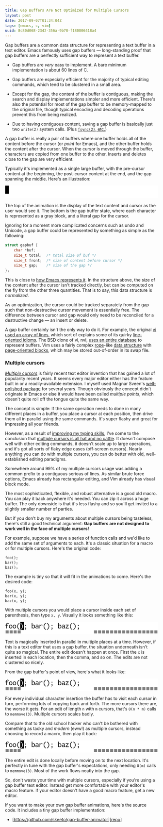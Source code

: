 ```yaml
---
title: Gap Buffers Are Not Optimized for Multiple Cursors
layout: post
date: 2017-09-07T01:34:04Z
tags: [emacs, c, vim]
uuid: 8c80d068-2342-356a-9b78-f180806418a4
---
```


Gap buffers are a common data structure for representing a text buffer
in a text editor. Emacs famously uses gap buffers — long-standing proof
that gap buffers are a perfectly sufficient way to represent a text
buffer.

* Gap buffers are *very* easy to implement. A bare minimum
  implementation is about 60 lines of C.

* Gap buffers are especially efficient for the majority of typical
  editing commands, which tend to be clustered in a small area.

* Except for the gap, the content of the buffer is contiguous, making
  the search and display implementations simpler and more efficient.
  There's also the potential for most of the gap buffer to be
  memory-mapped to the original file, though typical encoding and
  decoding operations prevent this from being realized.

* Due to having contiguous content, saving a gap buffer is basically
  just two `write(2)` system calls. (Plus [`fsync(2)`, etc.][fsync])

A gap buffer is really a pair of buffers where one buffer holds all of
the content before the cursor (or *point* for Emacs), and the other
buffer holds the content after the cursor. When the cursor is moved
through the buffer, characters are copied from one buffer to the
other. Inserts and deletes close to the gap are very efficient.

Typically it's implemented as a single large buffer, with the
pre-cursor content at the beginning, the post-cursor content at the
end, and the gap spanning the middle. Here's an illustration:

![](/img/gap-buffer/intro.gif)

The top of the animation is the display of the text content and cursor
as the user would see it. The bottom is the gap buffer state, where
each character is represented as a gray block, and a literal gap for
the cursor.

Ignoring for a moment more complicated concerns such as undo and
Unicode, a gap buffer could be represented by something as simple as
the following:

~~~c
struct gapbuf {
    char *buf;
    size_t total;  /* total size of buf */
    size_t front;  /* size of content before cursor */
    size_t gap;    /* size of the gap */
};
~~~

This is close to [how Emacs represents it][emacs]. In the structure
above, the size of the content after the cursor isn't tracked directly,
but can be computed on the fly from the other three quantities. That is
to say, this data structure is *normalized*.

As an optimization, the cursor could be tracked separately from the
gap such that non-destructive cursor movement is essentially free. The
difference between cursor and gap would only need to be reconciled for
a destructive change — an insert or delete.

A gap buffer certainly isn't the only way to do it. For example, the
original [vi used an array of lines][editors], which sort of explains
some of its quirky [line-oriented idioms][bs]. The BSD clone of vi, nvi,
[uses an entire database][nvi] to represent buffers. Vim uses a fairly
complex [rope][rope]-like [data structure][memline] with [page-oriented
blocks][vim], which may be stored out-of-order in its swap file.

### Multiple cursors

[*Multiple cursors*][er] is fairly recent text editor invention that
has gained a lot of popularity recent years. It seems every major
editor either has the feature built in or a readily-available
extension. I myself used Magnar Sveen's [well-polished package][mc]
for several years. Though obviously the concept didn't originate in
Emacs or else it would have been called *multiple points*, which
doesn't quite roll off the tongue quite the same way.

The concept is simple: If the same operation needs to done in many
different places in a buffer, you place a cursor at each position, then
drive them all in parallel using the same commands. It's super flashy
and great for impressing all your friends.

However, as a result of [improving my typing skills][typing], I've
come to the conclusion that [multiple cursors is all hat and no
cattle][one]. It doesn't compose well with other editing commands, it
doesn't scale up to large operations, and it's got all sorts of flaky
edge cases (off-screen cursors). Nearly anything you can do with
multiple cursors, you can do better with old, well-established editing
paradigms.

Somewhere around 99% of my multiple cursors usage was adding a common
prefix to a contiguous serious of lines. As similar brute force
options, Emacs already has rectangular editing, and Vim already has
visual block mode.

The most sophisticated, flexible, and robust alternative is a good old
macro. You can play it back anywhere it's needed. You can zip it across
a huge buffer. The only downside is that it's less flashy and so you'll
get invited to a slightly smaller number of parties.

But if you don't buy my arguments about multiple cursors being
tasteless, there's still a good technical argument: **Gap buffers are
not designed to work well in the face of multiple cursors!**

For example, suppose we have a series of function calls and we'd like to
add the same set of arguments to each. It's a classic situation for a
macro or for multiple cursors. Here's the original code:

    foo();
    bar();
    baz();

The example is tiny so that it will fit in the animations to come.
Here's the desired code:

    foo(x, y);
    bar(x, y);
    baz(x, y);

With multiple cursors you would place a cursor inside each set of
parenthesis, then type `x, y`. Visually it looks something like this:

![](/img/gap-buffer/illusion.gif)

Text is magically inserted in parallel in multiple places at a time.
However, if this is a text editor that uses a gap buffer, the
situation underneath isn't quite so magical. The entire edit doesn't
happen at once. First the `x` is inserted in each location, then the
comma, and so on. The edits are not clustered so nicely.

From the gap buffer's point of view, here's what it looks like:

![](/img/gap-buffer/multicursors.gif)

For every individual character insertion the buffer has to visit each
cursor in turn, performing lots of copying back and forth. The more
cursors there are, the worse it gets. For an edit of length `n` with
`m` cursors, that's `O(n * m)` calls to `memmove(3)`. Multiple cursors
scales badly.

Compare that to the old school hacker who can't be bothered with
something as tacky and *modern* (eww!) as multiple cursors, instead
choosing to record a macro, then play it back:

![](/img/gap-buffer/macros.gif)

The entire edit is done locally before moving on to the next location.
It's perfectly in tune with the gap buffer's expectations, only needing
`O(m)` calls to `memmove(3)`. Most of the work flows neatly into the
gap.

So, don't waste your time with multiple cursors, especially if you're
using a gap buffer text editor. Instead get more comfortable with your
editor's macro feature. If your editor doesn't have a good macro
feature, get a new editor.

If you want to make your own gap buffer animations, here's the source
code. It includes a tiny gap buffer implementation:

* [https://github.com/skeeto/gap-buffer-animator][repo]


[bs]: http://vimhelp.appspot.com/options.txt.html#'backspace'
[editors]: https://ecc-comp.blogspot.com/2015/05/a-brief-glance-at-how-5-text-editors.html
[emacs]: http://git.savannah.gnu.org/cgit/emacs.git/tree/src/buffer.h?h=emacs-25.2#n425
[er]: http://emacsrocks.com/e13.html
[mc]: https://github.com/magnars/multiple-cursors.el
[memline]: https://github.com/vim/vim/blob/e723c42836d971180d1bf9f98916966c5543fff1/src/memline.c
[nvi]: https://en.wikipedia.org/wiki/Nvi
[one]: https://medium.com/@schtoeffel/you-don-t-need-more-than-one-cursor-in-vim-2c44117d51db
[repo]: https://github.com/skeeto/gap-buffer-animator
[rope]: https://en.wikipedia.org/wiki/Rope_(data_structure)
[typing]: /blog/2017/04/01/
[vim]: http://www.free-soft.org/FSM/english/issue01/vim.html
[fsync]: https://stackoverflow.com/a/7433149
